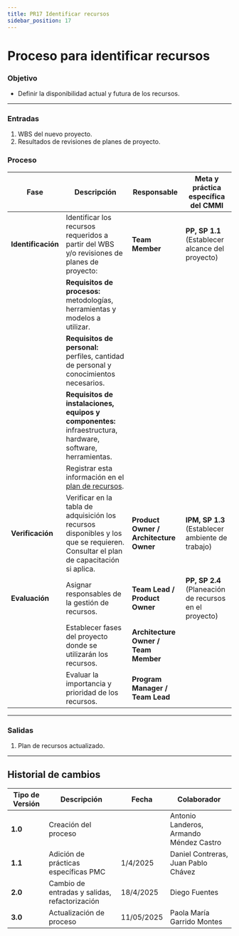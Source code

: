 ```yaml
---
title: PR17 Identificar recursos
sidebar_position: 17
---
```


# Proceso para identificar recursos

### Objetivo

- Definir la disponibilidad actual y futura de los recursos.

---

### Entradas

1. WBS del nuevo proyecto.
2. Resultados de revisiones de planes de proyecto.

### Proceso

| **Fase**         | **Descripción**                                     | **Responsable**                  | **Meta y práctica específica del CMMI**                      |
|------------------|-----------------------------------------------------|----------------------------------|--------------------------------------------------------------|
| **Identificación** | Identificar los recursos requeridos a partir del WBS y/o revisiones de planes de proyecto: | **Team Member**                  | **PP, SP 1.1** (Establecer alcance del proyecto)             |
|                     |  **Requisitos de procesos:** metodologías, herramientas y modelos a utilizar. |             |          |
|                     |  **Requisitos de personal:** perfiles, cantidad de personal y conocimientos necesarios.   |             |          |
|                     | **Requisitos de instalaciones, equipos y componentes:** infraestructura, hardware, software, herramientas.   |             |          |
|                     |  Registrar esta información en el [plan de recursos](https://docs.google.com/spreadsheets/d/1OT4_ssxMjGavbrr5AA35Lu_H7lh68kxyCN6FcmlTQWQ/edit?usp=sharing). |             |          |
| **Verificación**  | Verificar en la tabla de adquisición los recursos disponibles y los que se requieren. Consultar el plan de capacitación si aplica. | **Product Owner / Architecture Owner**                | **IPM, SP 1.3** (Establecer ambiente de trabajo)             |
| **Evaluación**   | Asignar responsables de la gestión de recursos.      | **Team Lead / Product Owner**    | **PP, SP 2.4** (Planeación de recursos en el proyecto)       |
|                  | Establecer fases del proyecto donde se utilizarán los recursos. | **Architecture Owner / Team Member** |  |
|                  | Evaluar la importancia y prioridad de los recursos.  | **Program Manager / Team Lead**  |    |

---

### Salidas

1. Plan de recursos actualizado.

---

## Historial de cambios

| **Tipo de Versión** | **Descripción**                               | **Fecha** | **Colaborador**                 |
| ------------------- | --------------------------------------------- | --------- | ------------------------------- |
| **1.0**             | Creación del proceso   |   | Antonio Landeros, Armando Méndez Castro |
| **1.1**             | Adición de prácticas específicas PMC | 1/4/2025  | Daniel Contreras, Juan Pablo Chávez |
| **2.0**             | Cambio de entradas y salidas, refactorización | 18/4/2025  | Diego Fuentes |
| **3.0**             | Actualización de proceso | 11/05/2025  | Paola María Garrido Montes |
